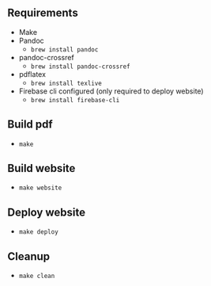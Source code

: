## Requirements
- Make
- Pandoc
    - `brew install pandoc`
- pandoc-crossref
    - `brew install pandoc-crossref`
- pdflatex
    - `brew install texlive`
- Firebase cli configured (only required to deploy website)
    - `brew install firebase-cli`

## Build pdf
- `make`

## Build website
- `make website`

## Deploy website
- `make deploy`

## Cleanup
- `make clean`